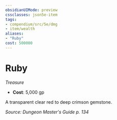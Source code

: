 ```yaml
---
obsidianUIMode: preview
cssclasses: json5e-item
tags:
- compendium/src/5e/dmg
- item/wealth
aliases: 
- "Ruby"
cost: 500000
---
```

# Ruby
*Treasure*  

- **Cost**: 5,000 gp

A transparent clear red to deep crimson gemstone.

*Source: Dungeon Master's Guide p. 134*